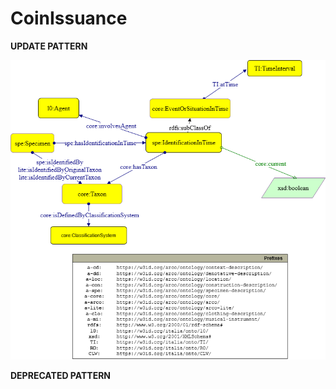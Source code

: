 # CoinIssuance 


**UPDATE PATTERN**


![CoinIssuance pattern graph](https://github.com/ICCD-MiBACT/ArCo/blob/DEV-1.3.0/ArCo-release/Documentation/NaturalHeritage/IdentificationInTime/IdentificationInTime-Pattern.drawio.png?raw=true)


**DEPRECATED PATTERN**
